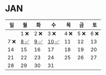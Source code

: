 # JAN
| 일   | 월                                                                      | 화                                                                      | 수                                                                          | 목   | 금   | 토    |
|-----|------------------------------------------------------------------------|------------------------------------------------------------------------|----------------------------------------------------------------------------|-----|-----|------|
|     | 1 ❌                                                                    | 2 ❌                                                                    | 3 ❌                                                                        | 4 ❌ | 5 ❌ | 6  ❌ |
| 7 ❌ | [8 ✅](https://github.com/farmJun/workout-farmJun/blob/main/january/8일) | [9 ✅](https://github.com/farmJun/workout-farmJun/blob/main/january/9일) | [ 10 ✅ ](https://github.com/farmJun/workout-farmJun/blob/main/january/10일) | 11  | 12  | 13   |
| 14  | 15                                                                     | 16                                                                     | 17                                                                         | 18  | 19  | 20   |
| 21  | 22                                                                     | 23                                                                     | 24                                                                         | 25  | 26  | 27   |
| 28  | 29                                                                     | 30                                                                     | 31                                                                         |     |     |      |
